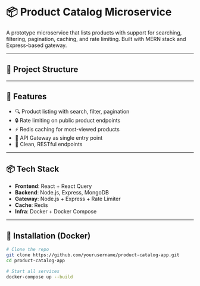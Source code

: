 # 📦 Product Catalog Microservice

A prototype microservice that lists products with support for searching, filtering, pagination, caching, and rate limiting. Built with MERN stack and Express-based gateway.

---

## 📁 Project Structure

---

## 🚀 Features

- 🔍 Product listing with search, filter, pagination
- 🔒 Rate limiting on public product endpoints
- ⚡ Redis caching for most-viewed products
- 🧩 API Gateway as single entry point
- 🧾 Clean, RESTful endpoints

---

## 📦 Tech Stack

- **Frontend**: React + React Query
- **Backend**: Node.js, Express, MongoDB
- **Gateway**: Node.js + Express + Rate Limiter
- **Cache**: Redis
- **Infra**: Docker + Docker Compose

---

## 🔧 Installation (Docker)

```bash
# Clone the repo
git clone https://github.com/yourusername/product-catalog-app.git
cd product-catalog-app

# Start all services
docker-compose up --build
```
